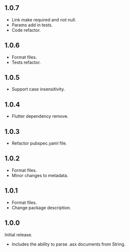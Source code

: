 ## 1.0.7

- Link make required and not null.
- Params add in tests.
- Code refactor.

## 1.0.6

- Format files.
- Tests refactor.

## 1.0.5

- Support case insensitivity.

## 1.0.4

- Flutter dependency remove.

## 1.0.3

- Refactor pubspec.yaml file.

## 1.0.2

- Format files.
- Minor changes to metadata.

## 1.0.1

- Format files.
- Change package description.

## 1.0.0

Initial release.

- Includes the ability to parse .asx documents from String.
